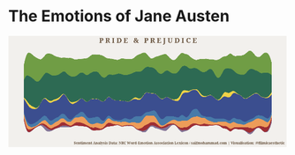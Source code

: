 The Emotions of Jane Austen
================

![](README_files/figure-gfm/pride_plot-1.png)<!-- -->
